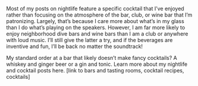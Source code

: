 Most of my posts on nightlife feature a specific cocktail that I’ve enjoyed rather than focusing on the atmosphere of the bar, club, or wine bar that I’m patronizing. Largely, that’s because I care more about what’s in my glass than I do what’s playing on the speakers. However, I am far more likely to enjoy neighborhood dive bars and wine bars than I am a club or anywhere with loud music. I’ll still give the latter a try, and if the beverages are inventive and fun, I’ll be back no matter the soundtrack! 

My standard order at a bar that likely doesn’t make fancy cocktails? A whiskey and ginger beer or a gin and tonic. Learn more about my nightlife and cocktail posts here. [link to bars and tasting rooms, cocktail recipes, cocktails] 
